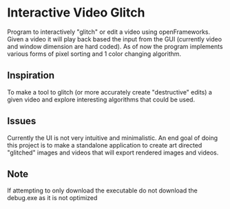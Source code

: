# Interactive Video Glitch
Program to interactively "glitch" or edit a video using openFrameworks. Given a video it will play back based the input from the GUI (currently video and window dimension are hard coded). As of now the program implements various forms of pixel sorting and 1 color changing algorithm.  

## Inspiration
To make a tool to glitch (or more accurately create "destructive" edits) a given video and explore interesting algorithms that could be used.

## Issues
Currently the UI is not very intuitive and minimalistic. An end goal of doing this project is to make a standalone application to create art directed "glitched" images and videos that will export rendered images and videos. 

## Note
If attempting to only download the executable do not download the debug.exe as it is not optimized

